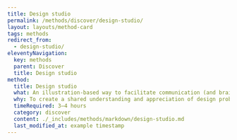 ```yaml
---
title: Design studio
permalink: /methods/discover/design-studio/
layout: layouts/method-card
tags: methods
redirect_from:
  - design-studio/
eleventyNavigation:
  key: methods
  parent: Discover
  title: Design studio
method:
  title: Design studio
  what: An illustration-based way to facilitate communication (and brainstorming) between a project team and stakeholders.
  why: To create a shared understanding and appreciation of design problems confronting the project team.
  timeRequired: 3–4 hours
  category: discover
  content: ./_includes/methods/markdown/design-studio.md
  last_modified_at: example timestamp
---
```

